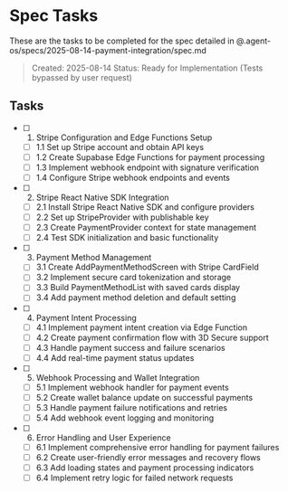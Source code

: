 # Spec Tasks

These are the tasks to be completed for the spec detailed in @.agent-os/specs/2025-08-14-payment-integration/spec.md

> Created: 2025-08-14
> Status: Ready for Implementation (Tests bypassed by user request)

## Tasks

- [ ] 1. Stripe Configuration and Edge Functions Setup
  - [ ] 1.1 Set up Stripe account and obtain API keys
  - [ ] 1.2 Create Supabase Edge Functions for payment processing
  - [ ] 1.3 Implement webhook endpoint with signature verification
  - [ ] 1.4 Configure Stripe webhook endpoints and events

- [ ] 2. Stripe React Native SDK Integration
  - [ ] 2.1 Install Stripe React Native SDK and configure providers
  - [ ] 2.2 Set up StripeProvider with publishable key
  - [ ] 2.3 Create PaymentProvider context for state management
  - [ ] 2.4 Test SDK initialization and basic functionality

- [ ] 3. Payment Method Management
  - [ ] 3.1 Create AddPaymentMethodScreen with Stripe CardField
  - [ ] 3.2 Implement secure card tokenization and storage
  - [ ] 3.3 Build PaymentMethodList with saved cards display
  - [ ] 3.4 Add payment method deletion and default setting

- [ ] 4. Payment Intent Processing
  - [ ] 4.1 Implement payment intent creation via Edge Function
  - [ ] 4.2 Create payment confirmation flow with 3D Secure support
  - [ ] 4.3 Handle payment success and failure scenarios
  - [ ] 4.4 Add real-time payment status updates

- [ ] 5. Webhook Processing and Wallet Integration
  - [ ] 5.1 Implement webhook handler for payment events
  - [ ] 5.2 Create wallet balance update on successful payments
  - [ ] 5.3 Handle payment failure notifications and retries
  - [ ] 5.4 Add webhook event logging and monitoring

- [ ] 6. Error Handling and User Experience
  - [ ] 6.1 Implement comprehensive error handling for payment failures
  - [ ] 6.2 Create user-friendly error messages and recovery flows
  - [ ] 6.3 Add loading states and payment processing indicators
  - [ ] 6.4 Implement retry logic for failed network requests